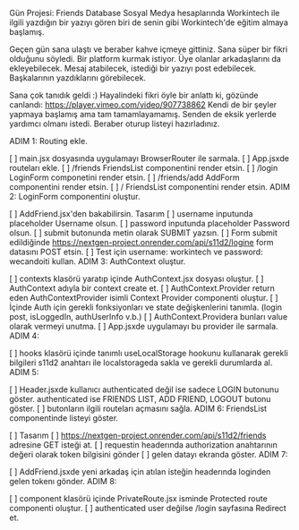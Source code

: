 Gün Projesi: Friends Database
Sosyal Medya hesaplarında Workintech ile ilgili yazdığın bir yazıyı gören biri de senin gibi Workintech'de eğitim almaya başlamış.

Geçen gün sana ulaştı ve beraber kahve içmeye gittiniz. Sana süper bir fikri olduğunu söyledi. Bir platform kurmak istiyor. Üye olanlar arkadaşlarını da ekleyebilecek. Mesaj atabilecek, istediği bir yazıyı post edebilecek. Başkalarının yazdıklarını görebilecek.

Sana çok tanıdık geldi :) Hayalindeki fikri öyle bir anlattı ki, gözünde canlandı: https://player.vimeo.com/video/907738862
Kendi de bir şeyler yapmaya başlamış ama tam tamamlayamamış. Senden de eksik yerlerde yardımcı olmanı istedi. Beraber oturup listeyi hazırladınız.

ADIM 1: Routing ekle.

[ ] main.jsx dosyasında uygulamayı BrowserRouter ile sarmala.
[ ] App.jsxde routeları ekle.
[ ] /friends FriendsList componentini render etsin.
[ ] /login LoginForm componetini render etsin.
[ ] /friends/add AddForm componentini render etsin.
[ ] / FriendsList componentini render etsin.
ADIM 2: LoginForm componentini oluştur.

[ ] AddFriend.jsx'den bakabilirsin. Tasarım
[ ] username inputunda placeholder Username olsun.
[ ] password inputunda placeholder Password olsun.
[ ] submit butonunda metin olarak SUBMIT yazsın.
[ ] Form submit edildiğinde https://nextgen-project.onrender.com/api/s11d2/logine form datasını POST etsin.
[ ] Test için username: workintech ve password: wecandoiti kullan.
ADIM 3: AuthContext oluştur.

[ ] contexts klasörü yaratıp içinde AuthContext.jsx dosyası oluştur.
[ ] AuthContext adıyla bir context create et.
[ ] AuthContext.Provider return eden AuthContextProvider isimli Context Provider componenti oluştur.
[ ] İçinde Auth için gerekli fonksiyonları ve state değişkenlerini tanımla. (login post, isLoggedIn, authUserInfo v.b.)
[ ] AuthContext.Providera bunları value olarak vermeyi unutma.
[ ] App.jsxde uygulamayı bu provider ile sarmala.
ADIM 4:

[ ] hooks klasörü içinde tanımlı useLocalStorage hookunu kullanarak gerekli bilgileri s11d2 anahtarı ile localstorageda sakla ve gerekli durumlarda al.
ADIM 5:

[ ] Header.jsxde kullanıcı authenticated değil ise sadece LOGIN butonunu göster. authenticated ise FRIENDS LIST, ADD FRIEND, LOGOUT butonu göster.
[ ] butonların ilgili routeları açmasını sağla.
ADIM 6: FriendsList componentinde listeyi göster.

[ ] Tasarım
[ ] https://nextgen-project.onrender.com/api/s11d2/friends adresine GET isteği at.
[ ] requestin headerında authorization anahtarının değeri olarak token bilgisini gönder
[ ] gelen datayı ekranda göster.
ADIM 7:

[ ] AddFriend.jsxde yeni arkadaş için atılan isteğin headerında loginden gelen tokenı gönder.
ADIM 8:

[ ] component klasörü içinde PrivateRoute.jsx isminde Protected route componenti oluştur.
[ ] authenticated user değilse /login sayfasına Redirect et.